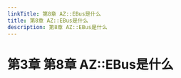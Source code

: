 ```yaml
---
linkTitle: 第8章 AZ::EBus是什么
title: 第8章 AZ::EBus是什么
description: 第8章 AZ::EBus是什么
---
```

# 第3章 第8章 AZ::EBus是什么
